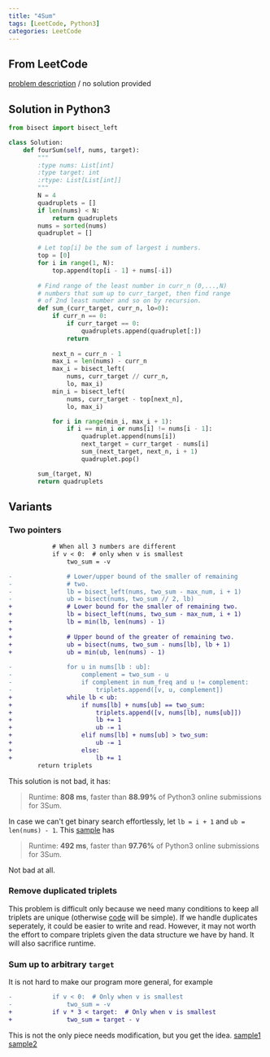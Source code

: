 ```yaml
---
title: "4Sum"
tags: [LeetCode, Python3]
categories: LeetCode
---
```


## From LeetCode
[problem description](https://leetcode.com/problems/4sum/)
/
no solution provided

## Solution in Python3
```python
from bisect import bisect_left

class Solution:
    def fourSum(self, nums, target):
        """
        :type nums: List[int]
        :type target: int
        :rtype: List[List[int]]
        """
        N = 4
        quadruplets = []
        if len(nums) < N:
            return quadruplets
        nums = sorted(nums)
        quadruplet = []

        # Let top[i] be the sum of largest i numbers.
        top = [0]       
        for i in range(1, N):
            top.append(top[i - 1] + nums[-i])
        
        # Find range of the least number in curr_n (0,...,N)
        # numbers that sum up to curr_target, then find range
        # of 2nd least number and so on by recursion.
        def sum_(curr_target, curr_n, lo=0):
            if curr_n == 0:
                if curr_target == 0:
                    quadruplets.append(quadruplet[:])
                return
            
            next_n = curr_n - 1
            max_i = len(nums) - curr_n
            max_i = bisect_left(
                nums, curr_target // curr_n,
                lo, max_i)
            min_i = bisect_left(
                nums, curr_target - top[next_n],
                lo, max_i)

            for i in range(min_i, max_i + 1): 
                if i == min_i or nums[i] != nums[i - 1]:
                    quadruplet.append(nums[i])
                    next_target = curr_target - nums[i]
                    sum_(next_target, next_n, i + 1)
                    quadruplet.pop()

        sum_(target, N)
        return quadruplets
```

## Variants

### Two pointers
```diff
            # When all 3 numbers are different
            if v < 0:  # only when v is smallest
                two_sum = -v

-               # Lower/upper bound of the smaller of remaining
-               # two.
-               lb = bisect_left(nums, two_sum - max_num, i + 1)
-               ub = bisect(nums, two_sum // 2, lb)
+               # Lower bound for the smaller of remaining two.
+               lb = bisect_left(nums, two_sum - max_num, i + 1)
+               lb = min(lb, len(nums) - 1)
+
+               # Upper bound of the greater of remaining two.
+               ub = bisect(nums, two_sum - nums[lb], lb + 1)
+               ub = min(ub, len(nums) - 1)
                      
-               for u in nums[lb : ub]:
-                   complement = two_sum - u
-                   if complement in num_freq and u != complement:
-                       triplets.append([v, u, complement])
+               while lb < ub:
+                   if nums[lb] + nums[ub] == two_sum:
+                       triplets.append([v, nums[lb], nums[ub]])
+                       lb += 1
+                       ub -= 1
+                   elif nums[lb] + nums[ub] > two_sum:
+                       ub -= 1
+                   else:
+                       lb += 1
        return triplets
```
This solution is not bad, it has:
> Runtime: **808 ms**, faster than **88.99%** of Python3 online submissions for 3Sum.

In case we can't get binary search effortlessly, let `lb = i + 1` and `ub = len(nums) - 1`. This [sample](https://github.com/SYGong/leetcode/blob/3sum-counter/3sum.py) has
> Runtime: **492 ms**, faster than **97.76%** of Python3 online submissions for 3Sum.

Not bad at all.

### Remove duplicated triplets
This problem is difficult only because we need many conditions to keep all triplets are unique (otherwise [code](https://github.com/SYGong/leetcode/blob/23ad10e2549bb2e33e502d43a3b00c7dc40d5544/3sum.py) will be simple). If we handle duplicates seperately, it could be easier to write and read. However, it may not worth the effort to compare triplets given the data structure we have by hand. It will also sacrifice runtime.

### Sum up to arbitrary `target`
It is not hard to make our program more general, for example
```diff
-           if v < 0:  # Only when v is smallest
-               two_sum = -v
+           if v * 3 < target:  # Only when v is smallest
+               two_sum = target - v
```
This is not the only piece needs modification, but you get the idea. [sample1](https://github.com/SYGong/leetcode/blob/3sum-counter/3sum.py) [sample2](https://www.geeksforgeeks.org/unique-triplets-sum-given-value/)